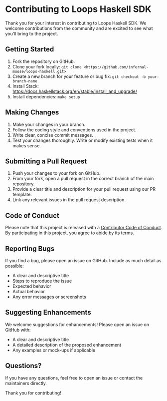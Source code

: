 # Contributing to Loops Haskell SDK

Thank you for your interest in contributing to Loops Haskell SDK. We welcome contributions from the community and are excited to see what you'll bring to the project.

## Getting Started

1. Fork the repository on GitHub.
2. Clone your fork locally: `git clone <https://github.com/infernal-moose/loops-haskell.git>`
3. Create a new branch for your feature or bug fix: `git checkout -b your-branch-name`
4. Install Stack: https://docs.haskellstack.org/en/stable/install_and_upgrade/
5. Install dependencies: `make setup`

## Making Changes

1. Make your changes in your branch.
2. Follow the coding style and conventions used in the project.
3. Write clear, concise commit messages.
4. Test your changes thoroughly. Write or modify existing tests when it makes sense.

## Submitting a Pull Request

1. Push your changes to your fork on GitHub.
2. From your fork, open a pull request in the correct branch of the main repository.
3. Provide a clear title and description for your pull request using our PR template.
4. Link any relevant issues in the pull request description.

## Code of Conduct

Please note that this project is released with a [Contributor Code of Conduct](CODE_OF_CONDUCT.md). By participating in this project, you agree to abide by its terms.

## Reporting Bugs

If you find a bug, please open an issue on GitHub. Include as much detail as possible:

- A clear and descriptive title
- Steps to reproduce the issue
- Expected behavior
- Actual behavior
- Any error messages or screenshots

## Suggesting Enhancements

We welcome suggestions for enhancements! Please open an issue on GitHub with:

- A clear and descriptive title
- A detailed description of the proposed enhancement
- Any examples or mock-ups if applicable

## Questions?

If you have any questions, feel free to open an issue or contact the maintainers directly.

Thank you for contributing!